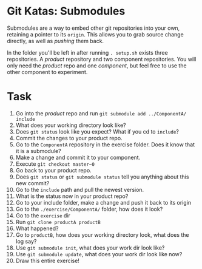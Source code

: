 # Git Katas: Submodules
Submodules are a way to embed other git repositories into your own, retaining a pointer to its `origin`.
This allows you to grab source change directly, as well as _pushing_ them back.

In the folder you'll be left in after running `. setup.sh` exists three repositories.
A _product_ repository and two component repositories.
You will only need the _product_ repo and one _component_, but feel free to use the other component to experiment.

# Task
1. Go into the _product_ repo and run `git submodule add ../ComponentA/ include`
1. What does your working directory look like?
1. Does `git status` look like you expect? What if you cd to `include`?
1. Commit the changes to your product repo.
1. Go to the `ComponentA` repository in the exercise folder. Does it know that it is a submodule?
1. Make a change and commit it to your component.
1. Execute `git checkout master~0`
1. Go back to your product repo.
1. Does `git status` or `git submodule status` tell you anything about this new commit?
1. Go to the `include` path and pull the newest version.
1. What is the status now in your product repo?
1. Go to your include folder, make a change and push it back to its origin
1. Go to the `./exercise/ComponentA/` folder, how does it look?
1. Go to the `exercise` dir
1. Run `git clone productA productB`
1. What happened?
1. Go to `productB`, how does your working directory look, what does the log say?
1. Use `git submodule init`, what does your work dir look like?
1. Use `git submodule update`, what does your work dir look like now?
1. Draw this entire exercise!
